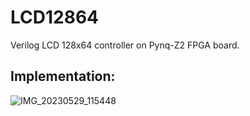 # LCD12864

Verilog LCD 128x64 controller on Pynq-Z2 FPGA board. 

## Implementation:
![IMG_20230529_115448](https://github.com/kiba6563/Pynq-Z2/assets/127403893/af85e132-521d-47d8-a3fa-d050be457959)
